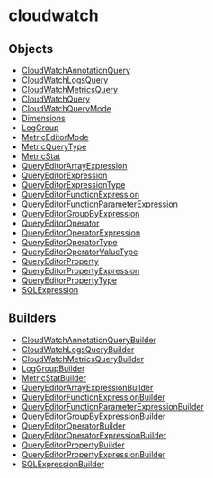# <span class="badge package-variant-dataquery"></span> cloudwatch

## Objects

 * <span class="badge object-type-interface"></span> [CloudWatchAnnotationQuery](./object-CloudWatchAnnotationQuery.md)
 * <span class="badge object-type-interface"></span> [CloudWatchLogsQuery](./object-CloudWatchLogsQuery.md)
 * <span class="badge object-type-interface"></span> [CloudWatchMetricsQuery](./object-CloudWatchMetricsQuery.md)
 * <span class="badge object-type-disjunction"></span> [CloudWatchQuery](./object-CloudWatchQuery.md)
 * <span class="badge object-type-enum"></span> [CloudWatchQueryMode](./object-CloudWatchQueryMode.md)
 * <span class="badge object-type-map"></span> [Dimensions](./object-Dimensions.md)
 * <span class="badge object-type-interface"></span> [LogGroup](./object-LogGroup.md)
 * <span class="badge object-type-enum"></span> [MetricEditorMode](./object-MetricEditorMode.md)
 * <span class="badge object-type-enum"></span> [MetricQueryType](./object-MetricQueryType.md)
 * <span class="badge object-type-interface"></span> [MetricStat](./object-MetricStat.md)
 * <span class="badge object-type-interface"></span> [QueryEditorArrayExpression](./object-QueryEditorArrayExpression.md)
 * <span class="badge object-type-disjunction"></span> [QueryEditorExpression](./object-QueryEditorExpression.md)
 * <span class="badge object-type-enum"></span> [QueryEditorExpressionType](./object-QueryEditorExpressionType.md)
 * <span class="badge object-type-interface"></span> [QueryEditorFunctionExpression](./object-QueryEditorFunctionExpression.md)
 * <span class="badge object-type-interface"></span> [QueryEditorFunctionParameterExpression](./object-QueryEditorFunctionParameterExpression.md)
 * <span class="badge object-type-interface"></span> [QueryEditorGroupByExpression](./object-QueryEditorGroupByExpression.md)
 * <span class="badge object-type-interface"></span> [QueryEditorOperator](./object-QueryEditorOperator.md)
 * <span class="badge object-type-interface"></span> [QueryEditorOperatorExpression](./object-QueryEditorOperatorExpression.md)
 * <span class="badge object-type-disjunction"></span> [QueryEditorOperatorType](./object-QueryEditorOperatorType.md)
 * <span class="badge object-type-disjunction"></span> [QueryEditorOperatorValueType](./object-QueryEditorOperatorValueType.md)
 * <span class="badge object-type-interface"></span> [QueryEditorProperty](./object-QueryEditorProperty.md)
 * <span class="badge object-type-interface"></span> [QueryEditorPropertyExpression](./object-QueryEditorPropertyExpression.md)
 * <span class="badge object-type-enum"></span> [QueryEditorPropertyType](./object-QueryEditorPropertyType.md)
 * <span class="badge object-type-interface"></span> [SQLExpression](./object-SQLExpression.md)
## Builders

 * <span class="badge builder"></span> [CloudWatchAnnotationQueryBuilder](./builder-CloudWatchAnnotationQueryBuilder.md)
 * <span class="badge builder"></span> [CloudWatchLogsQueryBuilder](./builder-CloudWatchLogsQueryBuilder.md)
 * <span class="badge builder"></span> [CloudWatchMetricsQueryBuilder](./builder-CloudWatchMetricsQueryBuilder.md)
 * <span class="badge builder"></span> [LogGroupBuilder](./builder-LogGroupBuilder.md)
 * <span class="badge builder"></span> [MetricStatBuilder](./builder-MetricStatBuilder.md)
 * <span class="badge builder"></span> [QueryEditorArrayExpressionBuilder](./builder-QueryEditorArrayExpressionBuilder.md)
 * <span class="badge builder"></span> [QueryEditorFunctionExpressionBuilder](./builder-QueryEditorFunctionExpressionBuilder.md)
 * <span class="badge builder"></span> [QueryEditorFunctionParameterExpressionBuilder](./builder-QueryEditorFunctionParameterExpressionBuilder.md)
 * <span class="badge builder"></span> [QueryEditorGroupByExpressionBuilder](./builder-QueryEditorGroupByExpressionBuilder.md)
 * <span class="badge builder"></span> [QueryEditorOperatorBuilder](./builder-QueryEditorOperatorBuilder.md)
 * <span class="badge builder"></span> [QueryEditorOperatorExpressionBuilder](./builder-QueryEditorOperatorExpressionBuilder.md)
 * <span class="badge builder"></span> [QueryEditorPropertyBuilder](./builder-QueryEditorPropertyBuilder.md)
 * <span class="badge builder"></span> [QueryEditorPropertyExpressionBuilder](./builder-QueryEditorPropertyExpressionBuilder.md)
 * <span class="badge builder"></span> [SQLExpressionBuilder](./builder-SQLExpressionBuilder.md)
